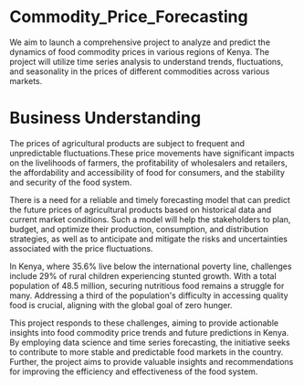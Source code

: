 # Commodity_Price_Forecasting
We aim to launch a comprehensive project to analyze and predict the dynamics of food commodity prices in various regions of Kenya. The project will utilize time series analysis to understand trends, fluctuations, and seasonality in the prices of different commodities across various markets.



# Business Understanding
The prices of agricultural products are subject to frequent and unpredictable fluctuations.These price movements have significant impacts on the livelihoods of farmers, the profitability of wholesalers and retailers, the affordability and accessibility of food for consumers, and the stability and security of the food system.

There is a need for a reliable and timely forecasting model that can predict the future prices of agricultural products based on historical data and current market conditions. Such a model will help the stakeholders to plan, budget, and optimize their production, consumption, and distribution strategies, as well as to anticipate and mitigate the risks and uncertainties associated with the price fluctuations.

In Kenya, where 35.6% live below the international poverty line, challenges include 29% of rural children experiencing stunted growth. With a total population of 48.5 million, securing nutritious food remains a struggle for many. Addressing a third of the population's difficulty in accessing quality food is crucial, aligning with the global goal of zero hunger.

This project responds to these challenges, aiming to provide actionable insights into food commodity price trends and future predictions in Kenya. By employing data science and time series forecasting, the initiative seeks to contribute to more stable and predictable food markets in the country. Further, the project aims to provide valuable insights and recommendations for improving the efficiency and effectiveness of the food system.


